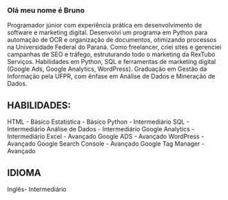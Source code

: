 ### Olá meu nome é **Bruno** 

Programador júnior com experiência prática em desenvolvimento de software e marketing digital. Desenvolvi um programa em Python para automação de OCR e organização de documentos, otimizando processos na Universidade Federal do Paraná. Como freelancer, criei sites e gerenciei campanhas de SEO e tráfego, estruturando todo o marketing da RexTubo Serviços. Habilidades em Python, SQL e ferramentas de marketing digital (Google Ads, Google Analytics, WordPress). Graduação em Gestão da Informação pela UFPR, com ênfase em Análise de Dados e Mineração de Dados.

## HABILIDADES:
HTML - Básico
Estatística - Básico
Python - Intermediário
SQL - Intermediário
Análise de Dados - Intermediário
Google Analytics - Intermediário
Excel - Avançado
Google ADS - Avançado
WordPress - Avançado
Google Search Console - Avançado
Google Tag Manager - Avançado

## IDIOMA
Inglês- Intermediário
